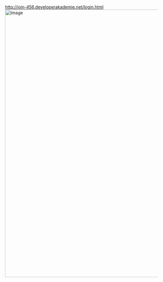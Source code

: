 http://join-456.developerakademie.net/login.html
<img width="1837" height="882" alt="Image" src="https://github.com/user-attachments/assets/a9de14d8-a215-482e-b8e3-348ffa9330d2" />
